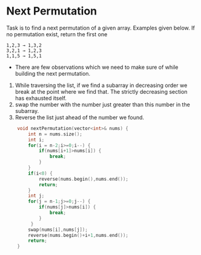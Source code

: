 # Next Permutation

Task is to find a next permutation of a given array. Examples given below. If no permutation exist, return the first one

```text
1,2,3 → 1,3,2
3,2,1 → 1,2,3
1,1,5 → 1,5,1
```

- There are few observations which we need to make sure of while building the next permutation.

1. While traversing the list, if we find a subarray in decreasing order we break at the point where we find that. The strictly decreasing section has exhausted itself.
2. swap the number with the number just greater than this number in the subarray.
3. Reverse the list just ahead of the number we found.

```c++
    void nextPermutation(vector<int>& nums) {
        int n = nums.size();
        int i;
        for(i = n-2;i>=0;i--) {
            if(nums[i+1]>nums[i]) {
                break;
            }
        }
        if(i<0) {
            reverse(nums.begin(),nums.end());
            return;
        }
        int j;
        for(j = n-1;j>=0;j--) {
            if(nums[j]>nums[i]) {
                break;
            }
         }
        swap(nums[i],nums[j]);
        reverse(nums.begin()+i+1,nums.end());
        return;
    }

```
